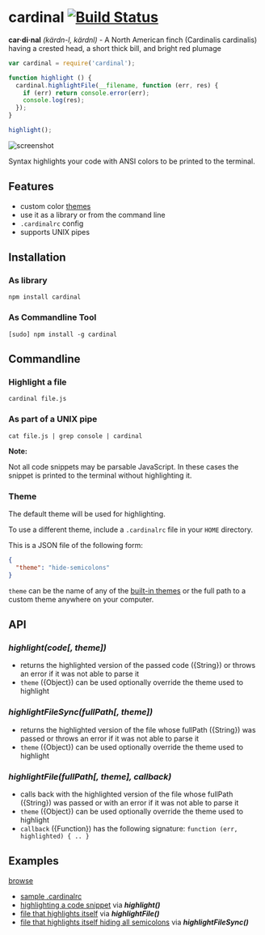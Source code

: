 # cardinal [![Build Status](https://secure.travis-ci.org/thlorenz/cardinal.png)](http://travis-ci.org/thlorenz/cardinal)

**car·di·nal** *(kärdn-l, kärdnl)* - A North American finch (Cardinalis cardinalis) having a crested head, a short thick
bill, and bright red plumage

```javascript
var cardinal = require('cardinal');

function highlight () {
  cardinal.highlightFile(__filename, function (err, res) {
    if (err) return console.error(err);
    console.log(res);
  });
}

highlight();
```

![screenshot](https://github.com/thlorenz/cardinal/raw/master/assets/screen-shot.png)

Syntax highlights your code with ANSI colors to be printed to the terminal.

## Features

- custom color [themes](https://github.com/thlorenz/cardinal/tree/master/themes)
- use it as a library or from the command line
- `.cardinalrc` config
- supports UNIX pipes

## Installation

### As library

    npm install cardinal

### As Commandline Tool

    [sudo] npm install -g cardinal

## Commandline

### Highlight a file

    cardinal file.js

### As part of a UNIX pipe

    cat file.js | grep console | cardinal

**Note:**

Not all code snippets may be parsable JavaScript. In these cases the snippet is printed to the terminal without
highlighting it.

### Theme

The default theme will be used for highlighting.

To use a different theme, include a `.cardinalrc` file in your `HOME` directory.

This is a JSON file of the following form:

```json
{
  "theme": "hide-semicolons"
}
```

`theme` can be the name of any of the [built-in themes](https://github.com/thlorenz/cardinal/tree/master/themes) or the
full path to a custom theme anywhere on your computer.

## API

### *highlight(code[, theme])*

- returns the highlighted version of the passed code ({String}) or throws an error if it was not able to parse it
- `theme` ({Object}) can be used optionally override the theme used to highlight

### *highlightFileSync(fullPath[, theme])*

- returns the highlighted version of the file whose fullPath ({String}) was passed or throws an error if it was not able
  to parse it
- `theme` ({Object}) can be used optionally override the theme used to highlight

### *highlightFile(fullPath[, theme], callback)*

- calls back with the highlighted version of the file whose fullPath ({String}) was passed or with an error if it was not able
  to parse it
- `theme` ({Object}) can be used optionally override the theme used to highlight
- `callback` ({Function}) has the following signature: `function (err, highlighted) { .. }`

## Examples

[browse](https://github.com/thlorenz/cardinal/tree/master/examples)

- [sample .cardinalrc](https://github.com/thlorenz/cardinal/blob/master/examples/.cardinalrc)
- [highlighting a code snippet](https://github.com/thlorenz/cardinal/blob/master/examples/highlight-string.js) via
  ***highlight()***
- [file that highlights itself](https://github.com/thlorenz/cardinal/blob/master/examples/highlight-self.js) via
  ***highlightFile()***
- [file that highlights itself hiding all
  semicolons](https://github.com/thlorenz/cardinal/blob/master/examples/highlight-self-hide-semicolons.js) via
  ***highlightFileSync()***



